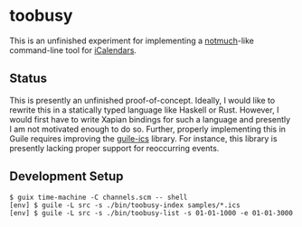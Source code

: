 # toobusy

This is an unfinished experiment for implementing a [notmuch]-like command-line tool for [iCalendars][rfc 5545].

## Status

This is presently an unfinished proof-of-concept. Ideally, I would like to
rewrite this in a statically typed language like Haskell or Rust. However, I
would first have to write Xapian bindings for such a language and presently I
am not motivated enough to do so. Further, properly implementing this in Guile
requires improving the [guile-ics] library. For instance, this library is
presently lacking proper support for reoccurring events.

## Development Setup

```
$ guix time-machine -C channels.scm -- shell
[env] $ guile -L src -s ./bin/toobusy-index samples/*.ics
[env] $ guile -L src -s ./bin/toobusy-list -s 01-01-1000 -e 01-01-3000
```

[guile-ics]: https://github.com/artyom-poptsov/guile-ics
[notmuch]: https://notmuchmail.org/
[rfc 5545]: https://datatracker.ietf.org/doc/html/rfc5545

